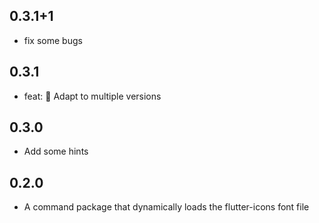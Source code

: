## 0.3.1+1

- fix some bugs

## 0.3.1

- feat: 🎸 Adapt to multiple versions

## 0.3.0

- Add some hints

## 0.2.0

- A command package that dynamically loads the flutter-icons font file
